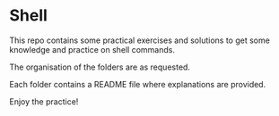 # Shell

This repo contains some practical exercises and solutions to get some knowledge and practice on shell commands. 

The organisation of the folders are as requested.

Each folder contains a README file where explanations are provided. 

Enjoy the practice!

